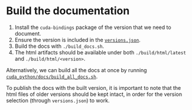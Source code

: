 # Build the documentation

1. Install the `cuda-bindings` package of the version that we need to document.
2. Ensure the version is included in the [`versions.json`](./versions.json).
3. Build the docs with `./build_docs.sh`.
4. The html artifacts should be available under both `./build/html/latest` and `./build/html/<version>`.

Alternatively, we can build all the docs at once by running [`cuda_python/docs/build_all_docs.sh`](../../cuda_python/docs/build_all_docs.sh).

To publish the docs with the built version, it is important to note that the html files of older versions
should be kept intact, in order for the version selection (through `versions.json`) to work.
